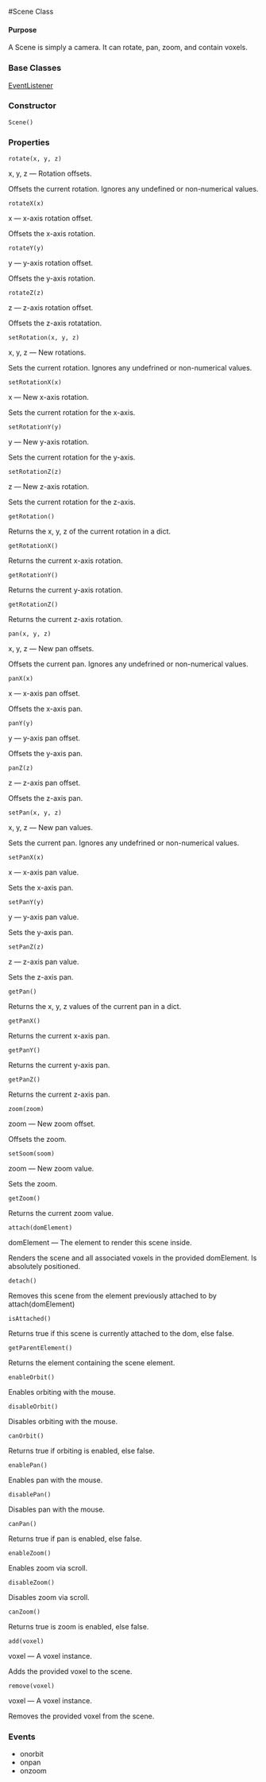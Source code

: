 #Scene Class

#### Purpose ####

A Scene is simply a camera. It can rotate, pan, zoom, and contain voxels.


### Base Classes ###

[EventListener](../Interfaces/EventListener.md)


### Constructor ###

`Scene()`


### Properties ###

`rotate(x, y, z)`

x, y, z — Rotation offsets.

Offsets the current rotation. Ignores any undefined or non-numerical values.

`rotateX(x)`

x — x-axis rotation offset.

Offsets the x-axis rotation.

`rotateY(y)`

y — y-axis rotation offset.

Offsets the y-axis rotation.

`rotateZ(z)`

z — z-axis rotation offset.

Offsets the z-axis rotatation.

`setRotation(x, y, z)`

x, y, z — New rotations.

Sets the current rotation. Ignores any undefrined or non-numerical values.

`setRotationX(x)`

x — New x-axis rotation.

Sets the current rotation for the x-axis.

`setRotationY(y)`

y — New y-axis rotation.

Sets the current rotation for the y-axis.

`setRotationZ(z)`

z — New z-axis rotation.

Sets the current rotation for the z-axis.

`getRotation()`

Returns the x, y, z of the current rotation in a dict.

`getRotationX()`

Returns the current x-axis rotation.

`getRotationY()`

Returns the current y-axis rotation.

`getRotationZ()`

Returns the current z-axis rotation.

`pan(x, y, z)`

x, y, z — New pan offsets.

Offsets the current pan. Ignores any undefrined or non-numerical values.

`panX(x)`

x — x-axis pan offset.

Offsets the x-axis pan.

`panY(y)`

y — y-axis pan offset.

Offsets the y-axis pan.

`panZ(z)`

z — z-axis pan offset.

Offsets the z-axis pan.

`setPan(x, y, z)`

x, y, z — New pan values.

Sets the current pan. Ignores any undefrined or non-numerical values.

`setPanX(x)`

x — x-axis pan value.

Sets the x-axis pan.

`setPanY(y)`

y — y-axis pan value.

Sets the y-axis pan.

`setPanZ(z)`

z — z-axis pan value.

Sets the z-axis pan.

`getPan()`

Returns the x, y, z values of the current pan in a dict.

`getPanX()`

Returns the current x-axis pan.

`getPanY()`

Returns the current y-axis pan.

`getPanZ()`

Returns the current z-axis pan.

`zoom(zoom)`

zoom — New zoom offset.

Offsets the zoom.

`setSoom(soom)`

zoom — New zoom value.

Sets the zoom.

`getZoom()`

Returns the current zoom value.

`attach(domElement)`

domElement — The element to render this scene inside.

Renders the scene and all associated voxels in the provided domElement. Is absolutely positioned.

`detach()`

Removes this scene from the element previously attached to by attach(domElement)

`isAttached()`

Returns true if this scene is currently attached to the dom, else false.

`getParentElement()`

Returns the element containing the scene element.

`enableOrbit()`

Enables orbiting with the mouse.

`disableOrbit()`

Disables orbiting with the mouse.

`canOrbit()`

Returns true if orbiting is enabled, else false.

`enablePan()`

Enables pan with the mouse.

`disablePan()`

Disables pan with the mouse.

`canPan()`

Returns true if pan is enabled, else false.

`enableZoom()`

Enables zoom via scroll.

`disableZoom()`

Disables zoom via scroll.

`canZoom()`

Returns true is zoom is enabled, else false.

`add(voxel)`

voxel — A voxel instance.

Adds the provided voxel to the scene.

`remove(voxel)`

voxel — A voxel instance.

Removes the provided voxel from the scene.


### Events ###

* onorbit
* onpan
* onzoom